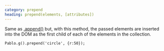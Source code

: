 ```yaml
--- 
category: prepend
heading: prepend(elements, [attributes])
---
```


Same as [.append()](/api/append) but, with this method, the passed elements are inserted into the DOM as the first child of each of the elements in the collection.

    Pablo.g().prepend('circle', {r:50});